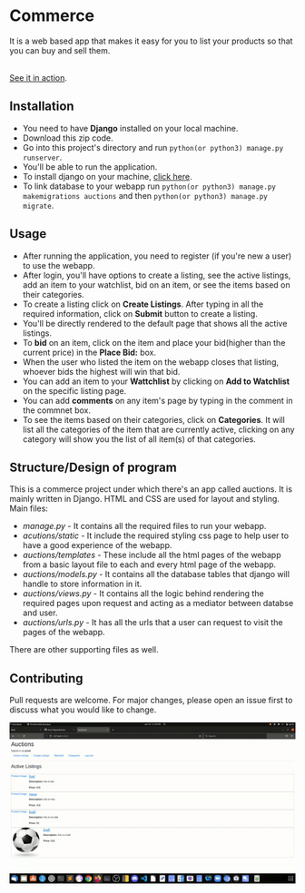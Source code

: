 # Commerce
It is a web based app that makes it easy for you to list your products so that you can buy and sell them.

<br>
<a href="https://youtu.be/8Qp1ko2MJrY">See it in action</a>.

## Installation
- You need to have **Django** installed on your local machine.
- Download this zip code.
- Go into this project's directory and run `python(or python3) manage.py runserver`.
- You'll be able to run the application.
- To install django on your machine, [click here](https://docs.djangoproject.com/en/3.2/topics/install/).
- To link database to your webapp run `python(or python3) manage.py makemigrations auctions` and then `python(or python3) manage.py migrate`.

## Usage
- After running the application, you need to register (if you're new a user) to use the webapp.
- After login, you'll have options to create a listing, see the active listings, add an item to your watchlist, bid on an item, or see the items based on their categories.
- To create a listing click on **Create Listings**. After typing in all the required information, click on **Submit** button to create a listing.
- You'll be directly rendered to the default page that shows all the active listings.
- To **bid** on an item, click on the item and place your bid(higher than the current price) in the **Place Bid:** box.
- When the user who listed the item on the webapp closes that listing, whoever bids the highest will win that bid.
- You can add an item to your **Wattchlist** by clicking on **Add to Watchlist** on the specific listing page.
- You can add **comments** on any item's page by typing in the comment in the commnet box.
- To see the items based on their categories, click on **Categories**. It will list all the categories of the item that are currently active, clicking on any category will show you the list of all item(s) of that categories.

## Structure/Design of program
This is a commerce project under which there's an app called auctions. It is mainly written in Django. HTML and CSS are used for layout and styling.
<br>
Main files:
<br>
* *manage.py* - It contains all the required files to run your webapp.
* *acutions/static* - It include the required styling css page to help user to have a good experience of the webapp.
* *auctions/templates* - These include all the html pages of the webapp from a basic layout file to each and every html page of the webapp.
* *auctions/models.py* - It contains all the database tables that django will handle to store information in it.
* *auctions/views.py* - It contains all the logic behind rendering the required pages upon request and acting as a mediator between databse and user.
* *auctions/urls.py* - It has all the urls that a user can request to visit the pages of the webapp.

There are other supporting files as well.

## Contributing
Pull requests are welcome. For major changes, please open an issue first to discuss what you would like to change.

![Preview](./ezgif.com-gif-maker(3).gif)
